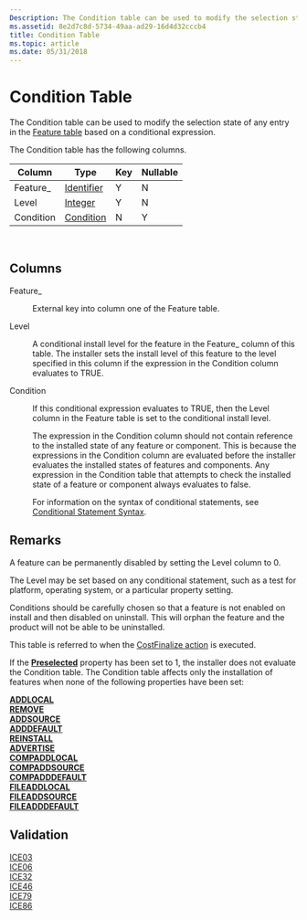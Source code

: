 ```yaml
---
Description: The Condition table can be used to modify the selection state of any entry in the Feature table based on a conditional expression.
ms.assetid: 8e2d7c8d-5734-49aa-ad29-16d4d32cccb4
title: Condition Table
ms.topic: article
ms.date: 05/31/2018
---
```


# Condition Table

The Condition table can be used to modify the selection state of any entry in the [Feature table](feature-table.md) based on a conditional expression.

The Condition table has the following columns.



| Column    | Type                         | Key | Nullable |
|-----------|------------------------------|-----|----------|
| Feature\_ | [Identifier](identifier.md) | Y   | N        |
| Level     | [Integer](integer.md)       | Y   | N        |
| Condition | [Condition](condition.md)   | N   | Y        |



 

## Columns

<dl> <dt>

<span id="Feature_"></span><span id="feature_"></span><span id="FEATURE_"></span>Feature\_
</dt> <dd>

External key into column one of the Feature table.

</dd> <dt>

<span id="Level"></span><span id="level"></span><span id="LEVEL"></span>Level
</dt> <dd>

A conditional install level for the feature in the Feature\_ column of this table. The installer sets the install level of this feature to the level specified in this column if the expression in the Condition column evaluates to TRUE.

</dd> <dt>

<span id="Condition"></span><span id="condition"></span><span id="CONDITION"></span>Condition
</dt> <dd>

If this conditional expression evaluates to TRUE, then the Level column in the Feature table is set to the conditional install level.

The expression in the Condition column should not contain reference to the installed state of any feature or component. This is because the expressions in the Condition column are evaluated before the installer evaluates the installed states of features and components. Any expression in the Condition table that attempts to check the installed state of a feature or component always evaluates to false.

For information on the syntax of conditional statements, see [Conditional Statement Syntax](conditional-statement-syntax.md).

</dd> </dl>

## Remarks

A feature can be permanently disabled by setting the Level column to 0.

The Level may be set based on any conditional statement, such as a test for platform, operating system, or a particular property setting.

Conditions should be carefully chosen so that a feature is not enabled on install and then disabled on uninstall. This will orphan the feature and the product will not be able to be uninstalled.

This table is referred to when the [CostFinalize action](costfinalize-action.md) is executed.

If the [**Preselected**](preselected.md) property has been set to 1, the installer does not evaluate the Condition table. The Condition table affects only the installation of features when none of the following properties have been set:

<dl>

[**ADDLOCAL**](addlocal.md)  
[**REMOVE**](remove.md)  
[**ADDSOURCE**](addsource.md)  
[**ADDDEFAULT**](adddefault.md)  
[**REINSTALL**](reinstall.md)  
[**ADVERTISE**](advertise.md)  
[**COMPADDLOCAL**](compaddlocal.md)  
[**COMPADDSOURCE**](compaddsource.md)  
[**COMPADDDEFAULT**](compadddefault.md)  
[**FILEADDLOCAL**](fileaddlocal.md)  
[**FILEADDSOURCE**](fileaddsource.md)  
[**FILEADDDEFAULT**](fileadddefault.md)  
</dl>

## Validation

<dl>

[ICE03](ice03.md)  
[ICE06](ice06.md)  
[ICE32](ice32.md)  
[ICE46](ice46.md)  
[ICE79](ice79.md)  
[ICE86](ice86.md)  
</dl>

 

 



